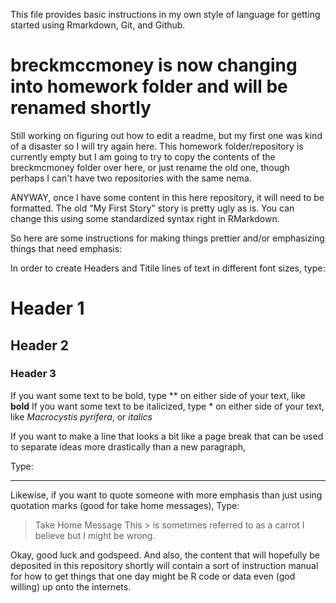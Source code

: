 This file provides basic instructions in my own style of language for getting started using Rmarkdown, Git, and Github. 

# breckmccmoney is now changing into homework folder and will be renamed shortly

Still working on figuring out how to edit a readme, but my first one was kind of a disaster so I will try again here. 
This homework folder/repository is currently empty but I am going to try to copy the contents of the breckmcmoney folder over here, or just rename the old one, though perhaps I can't have two repositories with the same nema.

ANYWAY, once I have some content in this here repository, it will need to be formatted.
The old "My First Story" story is pretty ugly as is. You can change this using some standardized syntax right in RMarkdown.

So here are some instructions for making things prettier and/or emphasizing things that need emphasis:

In order to create Headers and Titile lines of text in different font sizes, type:

# Header 1
## Header 2
### Header 3

If you want some text to be bold, type ** on either side of your text, like **bold**
If you want some text to be italicized, type * on either side of your text, like *Macrocystis pyrifera*, or *italics*

If you want to make a line that looks a bit like a page break that can be used to separate ideas more drastically than a new paragraph,

Type: 
***
Likewise, if you want to quote someone with more emphasis than just using quotation marks (good for take home messages), Type:
> Take Home Message
This > is sometimes referred to as a carrot I believe but I might be wrong.

Okay, good luck and godspeed. And also, the content that will hopefully be deposited in this repository shortly will contain a sort of instruction manual for how to get things that one day might be R code or data even (god willing) up onto the internets.

